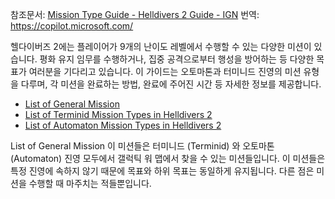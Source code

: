 참조문서: [Mission Type Guide - Helldivers 2 Guide - IGN](https://www.ign.com/wikis/helldivers-2/Mission_Type_Guide) 
번역:  https://copilot.microsoft.com/

헬다이버즈 2에는 플레이어가 9개의 난이도 레벨에서 수행할 수 있는 다양한 미션이 있습니다. 평화 유지 임무를 수행하거나, 집중 공격으로부터 행성을 방어하는 등 다양한 목표가 여러분을 기다리고 있습니다. 이 가이드는 오토마톤과 터미니드 진영의 미션 유형을 다루며, 각 미션을 완료하는 방법, 완료에 주어진 시간 등 자세한 정보를 제공합니다.

- [List of General Mission](https://www.ign.com/wikis/helldivers-2/Mission_Type_Guide#List_of_General_Mission)
- [List of Terminid Mission Types in Helldivers 2](https://www.ign.com/wikis/helldivers-2/Mission_Type_Guide#List_of_Terminid_Mission_Types_in_Helldivers_2)
- [List of Automaton Mission Types in Helldivers 2](https://www.ign.com/wikis/helldivers-2/Mission_Type_Guide#List_of_Automaton_Mission_Types_in_Helldivers_2)

List of General Mission
이 미션들은 터미니드 (Terminid) 와 오토마톤 (Automaton)  진영 모두에서 갤럭틱 워 맵에서 찾을 수 있는 미션들입니다. 이 미션들은 특정 진영에 속하지 않기 때문에 목표와 하위 목표는 동일하게 유지됩니다. 다른 점은 미션을 수행할 때 마주치는 적들뿐입니다.